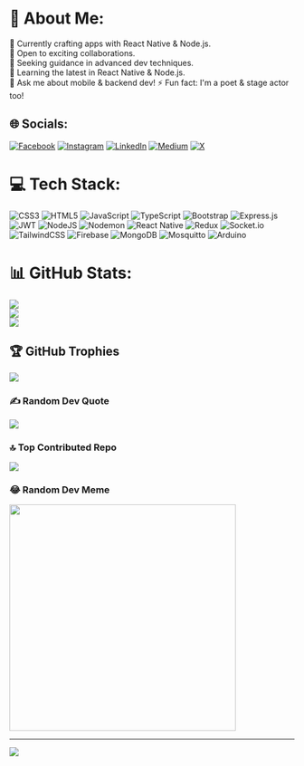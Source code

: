 # 💫 About Me:

🔭 Currently crafting apps with React Native & Node.js. <br>👯 Open to exciting collaborations. <br> 🤝 Seeking guidance in advanced dev techniques. <br> 🌱 Learning the latest in React Native & Node.js. <br>
💬 Ask me about mobile & backend dev!
⚡ Fun fact: I'm a poet & stage actor too!

## 🌐 Socials:
[![Facebook](https://img.shields.io/badge/Facebook-%231877F2.svg?logo=Facebook&logoColor=white)](https://facebook.com/immalikkhalil ) [![Instagram](https://img.shields.io/badge/Instagram-%23E4405F.svg?logo=Instagram&logoColor=white)](https://instagram.com/iammalikkhalil) [![LinkedIn](https://img.shields.io/badge/LinkedIn-%230077B5.svg?logo=linkedin&logoColor=white)](https://linkedin.com/in/iammalikkhalil) [![Medium](https://img.shields.io/badge/Medium-12100E?logo=medium&logoColor=white)](https://medium.com/@iammalikkhalil) [![X](https://img.shields.io/badge/X-black.svg?logo=X&logoColor=white)](https://x.com/iammalikkhalil) 

# 💻 Tech Stack:
![CSS3](https://img.shields.io/badge/css3-%231572B6.svg?style=plastic&logo=css3&logoColor=white) ![HTML5](https://img.shields.io/badge/html5-%23E34F26.svg?style=plastic&logo=html5&logoColor=white) ![JavaScript](https://img.shields.io/badge/javascript-%23323330.svg?style=plastic&logo=javascript&logoColor=%23F7DF1E) ![TypeScript](https://img.shields.io/badge/typescript-%23007ACC.svg?style=plastic&logo=typescript&logoColor=white) ![Bootstrap](https://img.shields.io/badge/bootstrap-%238511FA.svg?style=plastic&logo=bootstrap&logoColor=white) ![Express.js](https://img.shields.io/badge/express.js-%23404d59.svg?style=plastic&logo=express&logoColor=%2361DAFB) ![JWT](https://img.shields.io/badge/JWT-black?style=plastic&logo=JSON%20web%20tokens) ![NodeJS](https://img.shields.io/badge/node.js-6DA55F?style=plastic&logo=node.js&logoColor=white) ![Nodemon](https://img.shields.io/badge/NODEMON-%23323330.svg?style=plastic&logo=nodemon&logoColor=%BBDEAD) ![React Native](https://img.shields.io/badge/react_native-%2320232a.svg?style=plastic&logo=react&logoColor=%2361DAFB) ![Redux](https://img.shields.io/badge/redux-%23593d88.svg?style=plastic&logo=redux&logoColor=white) ![Socket.io](https://img.shields.io/badge/Socket.io-black?style=plastic&logo=socket.io&badgeColor=010101) ![TailwindCSS](https://img.shields.io/badge/tailwindcss-%2338B2AC.svg?style=plastic&logo=tailwind-css&logoColor=white) ![Firebase](https://img.shields.io/badge/Firebase-039BE5?style=plastic&logo=Firebase&logoColor=white) ![MongoDB](https://img.shields.io/badge/MongoDB-%234ea94b.svg?style=plastic&logo=mongodb&logoColor=white) ![Mosquitto](https://img.shields.io/badge/mosquitto-%233C5280.svg?style=plastic&logo=eclipsemosquitto&logoColor=white) ![Arduino](https://img.shields.io/badge/-Arduino-00979D?style=plastic&logo=Arduino&logoColor=white)
# 📊 GitHub Stats:
![](https://github-readme-stats.vercel.app/api?username=iammalikkhalil&theme=dracula&hide_border=false&include_all_commits=true&count_private=true)<br/>
![](https://github-readme-streak-stats.herokuapp.com/?user=iammalikkhalil&theme=dracula&hide_border=false)<br/>
![](https://github-readme-stats.vercel.app/api/top-langs/?username=iammalikkhalil&theme=dracula&hide_border=false&include_all_commits=true&count_private=true&layout=compact)

## 🏆 GitHub Trophies
![](https://github-profile-trophy.vercel.app/?username=iammalikkhalil&theme=dracula&no-frame=false&no-bg=true&margin-w=4)

### ✍️ Random Dev Quote
![](https://quotes-github-readme.vercel.app/api?type=horizontal&theme=radical)

### 🔝 Top Contributed Repo
![](https://github-contributor-stats.vercel.app/api?username=iammalikkhalil&limit=5&theme=dark&combine_all_yearly_contributions=true)

### 😂 Random Dev Meme
<img src='https://randommeme-five.vercel.app/' style="height: 400px;"/>

---
[![](https://visitcount.itsvg.in/api?id=iammalikkhalil&icon=0&color=0)](https://visitcount.itsvg.in)